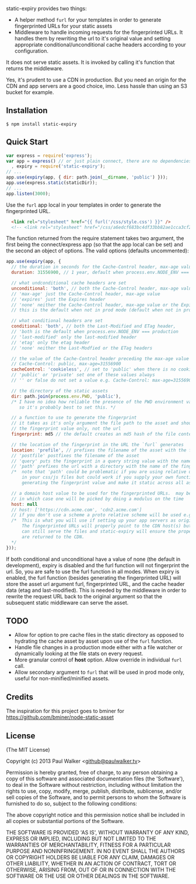 

  static-expiry provides two things:

  * A helper method `furl` for your templates in order to generate fingerprinted URLs for your static assets
  * Middleware to handle incoming requests for the fingerprinted URLs.  It handles them by rewriting the url to it's original value and setting appropriate conditional/unconditional cache headers according to your configuration.

It does not serve static assets.  It is invoked by calling it's function that returns the middleware.

Yes, it's prudent to use a CDN in production.  But you need an origin for the CDN and app servers are a good choice, imo.  Less hassle than using an S3 bucket for example.

## Installation

    $ npm install static-expiry

## Quick Start

```js
var express = require('express');
var app = express() // or just plain connect, there are no dependencies on express
  , expiry = require('static-expiry');
// ...
app.use(expiry(app, { dir: path.join(__dirname, 'public') }));
app.use(express.static(staticDir));
// ...
app.listen(3000);
```

Use the `furl` app local in your templates in order to generate the fingerprinted URL.

```html
  <link rel="stylesheet" href="{{ furl('/css/style.css') }}" />
  <!-- <link rel="stylesheet" href="/css/a6edcf683bc4df33bb82ae1cca3cf21a-style.css" /> -->
```

The function returned from the require statement takes two argument, the first being the connect/express app (so that the app local can be set) and the second an object of options.  The valid options (defaults uncommented):

```js
app.use(expiry(app, {
  // the duration in seconds for the Cache-Control header, max-age value and the Expires header
  duration: 31556900, // 1 year, default when process.env.NODE_ENV === production

  // what undconditional cache headers are set
  unconditional: 'both', // both the Cache-Control header, max-age value and the Expires header
  // 'max-age' just the Cache-Control header, max-age value
  // 'expires' just the Expires header
  // 'none' neither the Cache-Control header, max-age value or the Expires header
  // this is the default when not in prod mode (default when not in prod)

  // what conditional headers are set
  conditional: 'both', // both the Last-Modified and ETag header, 
  // 'both is the default when process.env.NODE_ENV === production
  // 'last-modified' only the last-modified header
  // 'etag' only the etag header
  // 'none' neither the Last-Modfied or the ETag headers

  // the value of the Cache-Control header preceding the max-age value
  // Cache-Control: public, max-age=31556900
  cacheControl: 'cookieless', // set to 'public' when there is no cookie present, 'private' if there is
  // 'public' or 'private' set one of these values always
  // '' or false do not set a value e.g. Cache-Control: max-age=31556900

  // the directory of the static assets
  dir: path.join(process.env.PWD, 'public'),
  /* I have no idea how reliable the presence of the PWD environment variable is
     so it's probably best to set this. */

  // a function to use to generate the fingerprint
  // it takes as it's only argument the file path to the asset and should return 
  // the fingerprint value only, not the url
  fingerprint: md5 // the default creates an md5 hash of the file contents

  // the location of the fingerprint in the URL the `furl` generates
  location: 'prefile', // prefixes the filename of the asset with the fingerprint
  // 'postfile' postfixes the filename of the asset
  // 'query' puts the fingerprint in a query string value with the name of `v`
  // 'path' prefixes the url with a directory with the name of the fingerprint value
  /*  note that 'path' could be problematic if you are using relative url references 
      in your css/js files but could work if you supply your own function for 
      generating the fingerprint value and make it static across all assets */

  // a domain host value to be used for the fingerprinted URLs.  may be an array of hosts
  // in which case one will be picked by doing a modulus on the time
  host: null
  // host: ['https://cdn.acme.com', 'cdn2.acme.com'] 
  // if you don't use a scheme a proto relative scheme will be used e.g. "//cdn2.acme.com/css/main.css"
  /*  This is what you will use if setting up your app servers as origin servers to your CDN.
      The fingerprinted URLs will properly point to the CDN host(s) but your app servers
      can still serve the files and static-expiry will ensure the proper caching headers 
      are returned to the CDN.
  */
}));
```

If both conditional and unconditional have a value of none (the default in development), expiry is disabled and the furl function will not fingerprint the url.  So, you are safe to use the furl function in all modes.  When expiry is enabled, the furl function (besides generating the fingerprinted URL) will store the asset url argument furl, fingerprinted URL, and the cache header data (etag and last-modified).  This is needed by the middleware in order to rewrite the request URL back to the original argument so that the subsequent static middleware can serve the asset.

## TODO
  * Allow for option to pre cache files in the static directory as opposed to hydrating the cache asset by asset upon use of the `furl` function.
  * Handle file changes in a production mode either with a file watcher or dynamically looking at the file stats on every request.
  * More granular control of __host__ option.  Allow override in individual `furl` call.
  * Allow secondary argument to `furl` that will be used in prod mode only, useful for non-minified/minified assets.

## Credits
 The inspiration for this project goes to bminer for https://github.com/bminer/node-static-asset

## License

(The MIT License)

Copyright (c) 2013 Paul Walker &lt;github@paulwalker.tv&gt;

Permission is hereby granted, free of charge, to any person obtaining
a copy of this software and associated documentation files (the
'Software'), to deal in the Software without restriction, including
without limitation the rights to use, copy, modify, merge, publish,
distribute, sublicense, and/or sell copies of the Software, and to
permit persons to whom the Software is furnished to do so, subject to
the following conditions:

The above copyright notice and this permission notice shall be
included in all copies or substantial portions of the Software.

THE SOFTWARE IS PROVIDED 'AS IS', WITHOUT WARRANTY OF ANY KIND,
EXPRESS OR IMPLIED, INCLUDING BUT NOT LIMITED TO THE WARRANTIES OF
MERCHANTABILITY, FITNESS FOR A PARTICULAR PURPOSE AND NONINFRINGEMENT.
IN NO EVENT SHALL THE AUTHORS OR COPYRIGHT HOLDERS BE LIABLE FOR ANY
CLAIM, DAMAGES OR OTHER LIABILITY, WHETHER IN AN ACTION OF CONTRACT,
TORT OR OTHERWISE, ARISING FROM, OUT OF OR IN CONNECTION WITH THE
SOFTWARE OR THE USE OR OTHER DEALINGS IN THE SOFTWARE.